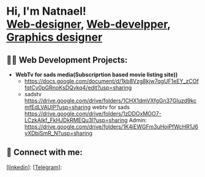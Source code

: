 <h1>Hi, I'm Natnael! <br/><a href="https://www.linkedin.com/in/natnael-asrat-58798025a">Web-designer</a>, <a href="https://www.linkedin.com/in/natnael-asrat-58798025a">Web-develpper</a>, <a href="https://www.linkedin.com/in/natnael-asrat-58798025a">Graphics designer</a></h1>

<h2>👨‍💻 Web Development Projects:</h2>

- <b>WebTv for sads media(Subscriprtion based movie listing site))</b>
  - https://docs.google.com/document/d/1kb8Vzg8kjw7qgUF1eEY_zCOffqtCy0pGRnoKsDQvkq4/edit?usp=sharing
  - sadstv
https://drive.google.com/drive/folders/1CHX1dmVXfgGn37GIuzd9kcmfEdLVAUIP?usp=sharing
webtv for sads
https://drive.google.com/drive/folders/1zDDOxMOO7-LCzkAIkf_FkHJDkRMEQu3l?usp=sharing
Admin:
https://drive.google.com/drive/folders/1K4iEWGFm3uHojPfWcHR1J6yXDbiSmR_N?usp=sharing


<h2> 🤳 Connect with me:</h2>

[[linkedin](https://www.linkedin.com/in/natnael-asrat-58798025a)]:
[[Telegram]([@NatnaelAsrat](https://t.me/@natnaelasrat3))]: 

<!--
**about me is a ✨ _regular_ ✨ repository because its `README.md` (this file) appears on my GitHub profile.

Here are some ideas to get you started:

- 🔭 I’m currently working on ...
- 🌱 I’m currently learning ...
- 👯 I’m looking to collaborate on ...
- 🤔 I’m looking for help with ...
- 💬 Ask me about ...
- 📫 How to reach me: ...
- 😄 Pronouns: ...
- ⚡ Fun fact: ...
-->

